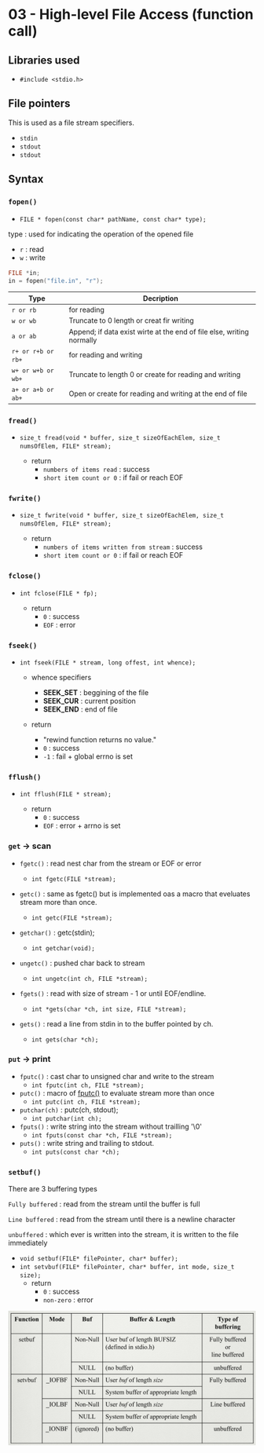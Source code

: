# 03 - High-level File Access (function call)

## Libraries used
* `#include <stdio.h>`

## File pointers
This is used as a file stream specifiers. 
- `stdin`
- `stdout`
- `stdout`



## Syntax
### `fopen()`
* `FILE * fopen(const char* pathName, const char* type);`

type : used for indicating the operation of the opened file
* `r` : read
* `w` : write

```c
FILE *in;
in = fopen("file.in", "r");
```
| Type | Decription |
| ---- | ---------- |
| `r or rb` | for reading|
| `w or wb` | Truncate to 0 length or creat fir writing |
| `a or ab` | Append; if data exist wirte at the end of file else, writing normally |
| `r+ or r+b or rb+` | for reading and writing |
| `w+ or w+b or wb+` | Truncate to length 0 or create for reading and writing | 
| `a+ or a+b or ab+` | Open or create for reading and writing at the end of file |

### `fread()`
* `size_t fread(void * buffer, size_t sizeOfEachElem, size_t numsOfElem, FILE* stream);`

    - return
        - `numbers of items read` : success
        - `short item count or 0` : if fail or reach EOF

### `fwrite()`
* `size_t fwrite(void * buffer, size_t sizeOfEachElem, size_t numsOfElem, FILE* stream);`

    - return
        - `numbers of items written from stream` : success
        - `short item count or 0` : if fail or reach EOF

### `fclose()`
* `int fclose(FILE * fp);`

    - return
        - `0` : success
        - `EOF` : error

### `fseek()`
 * `int fseek(FILE * stream, long offest, int whence);`
    - whence specifiers
        - **SEEK_SET** : beggining of the file
        - **SEEK_CUR** : current position
        - **SEEK_END** : end of file
    
    - return
        - "rewind function returns no value."
        - `0` : success
        - `-1` : fail + global errno is set

### `fflush()`
* `int fflush(FILE * stream);`

    - return
        - `0` : success
        - `EOF` : error + arrno is set

### `get` -> scan

- `fgetc()` : read nest char from the stream or EOF or error
    * `int fgetc(FILE *stream);`
- `getc()` : same as fgetc() but is implemented oas a macro that eveluates stream more than once.
    * `int getc(FILE *stream);`
- `getchar()` : getc(stdin);
    * `int getchar(void);`

- `ungetc()` : pushed char back to stream
     * `int ungetc(int ch, FILE *stream);`
- `fgets()` : read with size of stream - 1 or until EOF/endline.
    * `int *gets(char *ch, int size, FILE *stream);`
- `gets()` : read a line from stdin in to the buffer pointed by ch.
    * `int gets(char *ch);`

### `put` -> print
- `fputc()` : cast char to unsigned char and write to the stream
    * `int fputc(int ch, FILE *stream);`
- `putc()` : macro of <u>fputc()</u> to evaluate stream more than once
    * `int putc(int ch, FILE *stream);`
- `putchar(ch)` : putc(ch, stdout);
    * `int putchar(int ch);`
- `fputs()` : write string into the stream without trailling '\0'
    * `int fputs(const char *ch, FILE *stream);`
- `puts()` : write string and trailing to stdout.
    * `int puts(const char *ch);`

### `setbuf()`
There are 3 buffering types

`Fully buffered` : read from the stream until the buffer is full

`Line buffered` : read from the stream until there is a newline character

`unbuffered` : which ever is written into the stream, it is written to the file immediately

- `void setbuf(FILE* filePointer, char* buffer);`
- `int setvbuf(FILE* filePointer, char* buffer, int mode, size_t size);`
    - return
        - `0` : success
        - `non-zero` : error

![alt text](bufferingType.png)